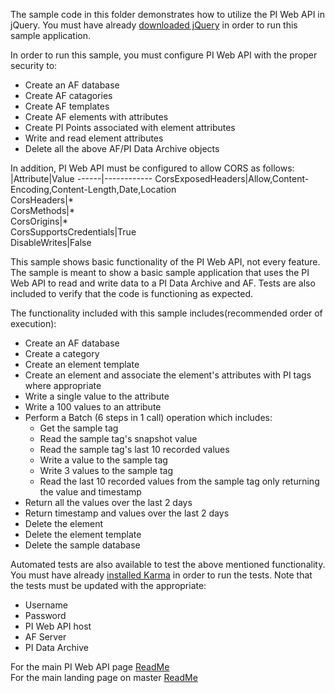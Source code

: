 The sample code in this folder demonstrates how to utilize the PI Web API in jQuery. You must have already [downloaded jQuery](https://jquery.com/download/) in order to run this sample application.

In order to run this sample, you must configure PI Web API with the proper security to:
- Create an AF database
- Create AF catagories
- Create AF templates
- Create AF elements with attributes
- Create PI Points associated with element attributes
- Write and read element attributes
- Delete all the above AF/PI Data Archive objects  

In addition, PI Web API must be configured to allow CORS as follows:  
|Attribute|Value 
------|------------
CorsExposedHeaders|Allow,Content-Encoding,Content-Length,Date,Location  
CorsHeaders|*  
CorsMethods|*  
CorsOrigins|*  
CorsSupportsCredentials|True  
DisableWrites|False  

This sample shows basic functionality of the PI Web API, not every feature. The sample is meant to show a basic sample application that uses the PI Web API to read and write data to a PI Data Archive and AF. Tests are also included to verify that the code is functioning as expected.

The functionality included with this sample includes(recommended order of execution):
- Create an AF database
- Create a category
- Create an element template
- Create an element and associate the element's attributes with PI tags where appropriate
- Write a single value to the attribute
- Write a 100 values to an attribute
- Perform a Batch (6 steps in 1 call) operation which includes:  
  - Get the sample tag  
  - Read the sample tag's snapshot value  
  - Read the sample tag's last 10 recorded values  
  - Write a value to the sample tag  
  - Write 3 values to the sample tag  
  - Read the last 10 recorded values from the sample tag only returning the value and timestamp
- Return all the values over the last 2 days
- Return timestamp and values over the last 2 days  
- Delete the element
- Delete the element template
- Delete the sample database

Automated tests are also available to test the above mentioned functionality. You must have already [installed Karma](https://karma-runner.github.io/latest/index.html) in order to run the tests.  Note that the tests must be updated with the appropriate:
- Username
- Password
- PI Web API host
- AF Server
- PI Data Archive

For the main PI Web API page [ReadMe](../)<br />
For the main landing page on master [ReadMe](https://github.com/osisoft/OSI-Samples)